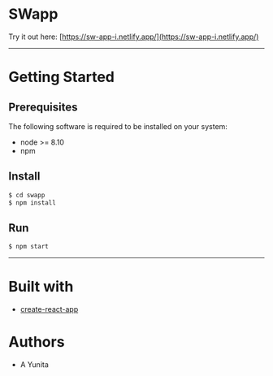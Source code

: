 # SWapp

Try it out here: [https://sw-app-i.netlify.app/](https://sw-app-i.netlify.app/)

--- 
# Getting Started

## Prerequisites
The following software is required to be installed on your system:
- node >= 8.10 
- npm

## Install 
```sh
$ cd swapp
$ npm install
```

## Run
```sh
$ npm start
```

---

# Built with
- [create-react-app](https://github.com/facebook/create-react-app)

# Authors
- A Yunita
